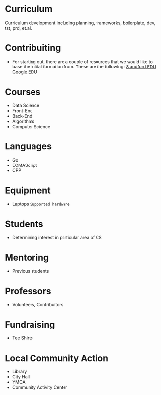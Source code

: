 # Curriculum
Curriculum development including planning, frameworks, boilerplate, dev, tst, prd, et.al.

# Contribuiting
- For starting out, there are a couple of resources that we would like to base the initial formation from. These are the following:
[Standford EDU](https://codeinplace.stanford.edu/)
[Google EDU](https://edu.google.com/intl/ALL_in/computer-science/)

# Courses
- Data Science
- Front-End
- Back-End
- Algorithms
- Computer Science

# Languages
- Go
- ECMAScript
- CPP

# Equipment
- Laptops
`Supported hardware`

# Students
- Determining interest in particular area of CS

# Mentoring
- Previous students

# Professors
- Volunteers, Contribuitors

# Fundraising
- Tee Shirts

# Local Community Action
- Library
- City Hall
- YMCA
- Community Activity Center
